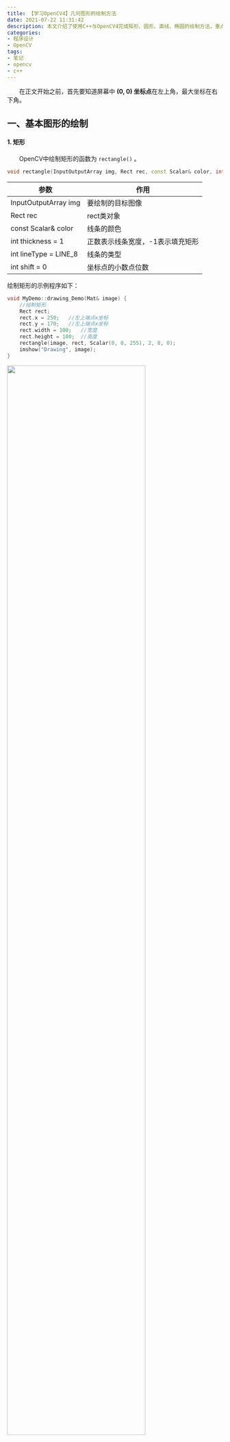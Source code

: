 ```yaml
---
title: 【学习OpenCV4】几何图形的绘制方法
date: 2021-07-22 11:31:42
description: 本文介绍了使用C++与OpenCV4完成矩形、圆形、直线、椭圆的绘制方法，重点总结了OpenCV内置函数（如rectangle()、circle()、line()、ellipse()）的定义以及各参数的作用，并给出了示例程序作为参考。此外本文还总结了多边形的绘制方法，包括多边形边框的绘制函数polylines()、多边形填充函数fillPoly()、绘制多个多边形的函数drawContours()等。
categories:
- 程序设计
- OpenCV
tags:
- 笔记
- opencv
- c++
---
```


&emsp;&emsp;在正文开始之前，首先要知道屏幕中 **(0, 0) 坐标点**在左上角，最大坐标在右下角。

## 一、基本图形的绘制
#### 1. 矩形
&emsp;&emsp;OpenCV中绘制矩形的函数为 `rectangle()` 。
```cpp
void rectangle(InputOutputArray img, Rect rec, const Scalar& color, int thickness = 1, int lineType = LINE_8, int shift = 0);
```
| 参数                  | 作用                             |
| --------------------- | -------------------------------- |
| InputOutputArray img  | 要绘制的目标图像                 |
| Rect rec              | rect类对象                       |
| const Scalar& color   | 线条的颜色                       |
| int thickness = 1     | 正数表示线条宽度，-1表示填充矩形 |
| int lineType = LINE_8 | 线条的类型                       |
| int shift = 0         | 坐标点的小数点位数               |


绘制矩形的示例程序如下：
```cpp
void MyDemo::drawing_Demo(Mat& image) {
	//绘制矩形
	Rect rect;
	rect.x = 250;	//左上端点x坐标
	rect.y = 170;	//左上端点x坐标
	rect.width = 100;	//宽度
	rect.height = 100;	//高度
	rectangle(image, rect, Scalar(0, 0, 255), 2, 8, 0);
	imshow("Drawing", image);
}
```
<img src="https://img-blog.csdnimg.cn/img_convert/af671a2b45e802c3e63209fa87a96666.png?x-oss-process=image/watermark,type_ZmFuZ3poZW5naGVpdGk,shadow_10,text_SGFsZi1BIFN0dWRpbw==,size_16,color_FFFFFF,t_70#pic_center" width="80%">

#### 2. 圆形
&emsp;&emsp;OpenCV中绘制圆形的函数为 `rectangle()` 。
```cpp
void cv::circle (InputOutputArray img, Point center, int radius, const Scalar &color, int thickness=1, int lineType=LINE_8, int shift=0);
```
| 参数                  | 作用                           |
| --------------------- | ------------------------------ |
| InputOutputArray img  | 要绘制的目标图像               |
| Point center          | 圆心坐标                       |
| int radius            | 圆的半径                       |
| const Scalar &color   | 圆的颜色                       |
| int thickness=1       | 正数表示线条宽度，-1表示填充圆 |
| int lineType = LINE_8 | 线条的类型                     |
| int shift = 0         | 坐标点的小数点位数             |


绘制圆形的示例程序如下：
```cpp
void MyDemo::drawing_Demo(Mat& image) {
	//绘制圆
	circle(image, Point(250, 170), 20, Scalar(255, 0, 0), -1, 8, 0);
	imshow("Drawing", image);
}
```
<img src="https://img-blog.csdnimg.cn/img_convert/952ed890a5696533968b9ba4c8e2377a.png?x-oss-process=image/watermark,type_ZmFuZ3poZW5naGVpdGk,shadow_10,text_SGFsZi1BIFN0dWRpbw==,size_16,color_FFFFFF,t_70#pic_center" width="80%">

&emsp;&emsp;
#### 3. 直线
&emsp;&emsp;OpenCV中绘制直线的函数为 `rectangle()` 。
```cpp
void cv::line(InputOutputArray img, Point pt1, Point pt2, const Scalar &color, int thickness=1, int lineType=LINE_8, int shift=0);
```
| 参数                  | 作用               |
| --------------------- | ------------------ |
| InputOutputArray img  | 要绘制的目标图像   |
| Point pt1r            | 端点1的坐标        |
| Point pt2             | 端点2的坐标        |
| const Scalar &color   | 线条的颜色         |
| int thickness=1       | 线条宽度           |
| int lineType = LINE_8 | 线条的类型         |
| int shift = 0         | 坐标点的小数点位数 |


绘制圆形的示例程序如下：
```cpp
void MyDemo::drawing_Demo(Mat& image) {
	//绘制直线
	line(image, Point(250, 170), Point(350, 270), Scalar(0, 255, 0), 2, LINE_AA, 0);
	imshow("Drawing", image);
}
```
<img src="https://img-blog.csdnimg.cn/img_convert/dacd9d0f6a5f9d67a50aee48aaed60a6.png?x-oss-process=image/watermark,type_ZmFuZ3poZW5naGVpdGk,shadow_10,text_SGFsZi1BIFN0dWRpbw==,size_16,color_FFFFFF,t_70#pic_center" width="80%">
&emsp;&emsp;

#### 4. 椭圆

&emsp;&emsp;OpenCV中绘制椭圆的函数为 `ellipse()` 。
```cpp
void ellipse(Mat&img, const RotatedRect&box, const Scalar& color, int thickness=1, int lineType=8);
```
| 参数                  | 作用                           |
| --------------------- | ------------------------------ |
| Mat&img               | 要绘制的目标图像               |
| const RotatedRect&box | 椭圆类                         |
| const Scalar &color   | 椭圆的颜色                     |
| int thickness=1       | 正数表示线条宽度，-1表示填充圆 |
| int lineType = LINE_8 | 线条的类型                     |

>其中椭圆类RotatedRect的属性如下（示例）：
>```cpp
>RotatedRect rrt;	//创建对象
>rrt.center = Point(100, 200);	//椭圆中心点
>rrt.size = Size(100, 200);		//椭圆大小（横轴，纵轴长度）
>rrt.angle = 0;		//旋转角度
>```

绘制圆形的示例程序如下：
```cpp
void MyDemo::drawing_Demo(Mat& image) {
	//绘制椭圆
	RotatedRect rrt;
	rrt.center = Point(100, 200);
	rrt.size = Size(100, 200);
	rrt.angle = 0;
	ellipse(image, rrt, Scalar(0, 255, 255), 1, 8);
	imshow("Drawing", image);
}
```
<img src="https://img-blog.csdnimg.cn/img_convert/317de319b10cab926f53fa6a76bb1d00.png?x-oss-process=image/watermark,type_ZmFuZ3poZW5naGVpdGk,shadow_10,text_SGFsZi1BIFN0dWRpbw==,size_16,color_FFFFFF,t_70#pic_center" width="80%">

&emsp;&emsp;

## 二、多边形绘制方法
&emsp;&emsp;多边形绘制的本质是定义一个由多个点组成的点集，以此连接点集中的各个点，从而形成多边形。
#### 2.1 多边形边框
&emsp;&emsp;绘制多边形的边框使用到的函数是 `ploylines()` 。
```cpp
void cv::polylines(
		InputOutputArray	img,
		InputArrayOfArrays	pts,
		bool	isClosed,
		const Scalar & color,
		int		thickness = 1,
		int		lineType = LINE_8,
		int		shift = 0
)
```
| 参数      | 作用                   |
| --------- | ---------------------- |
| img       | 要绘制的目标图像       |
| pts       | 提前构造的点集         |
| isClosed  | 多边形是否是封闭图形   |
| color     | 多边形边框的颜色       |
| thickness | 线条宽度（只能为正数） |
| lineType  | 线条的类型             |
| shift     | 坐标点的小数点位数     |

示例程序：绘制五边形
```cpp
void MyDemo::polyDrawing_Demo() {
	//创建画布
	Mat bg = Mat::zeros(Size(512, 512), CV_8UC3);

	//创建五个点，作为多边形五个顶点
	Point p1(100, 100);
	Point p2(350, 100);
	Point p3(450, 300);
	Point p4(250, 450);
	Point p5(80, 200);

	//将五个点依次添加到点集中
	std::vector<Point> pts;
	pts.push_back(p1);
	pts.push_back(p2);
	pts.push_back(p3);
	pts.push_back(p4);
	pts.push_back(p5);

	//绘制多边形边框
	polylines(bg, pts, true, Scalar(0, 255, 255), 3, LINE_AA, 0);
	imshow("Poly Drawing!", bg);
}
```
>其中 `pts.push_back` 用于将点加入到点集数组中，用于不知道点集数量的情况。本程序已知共五个点，因此也可以使用如下的代码创建点集：
>```cpp
>	std::vector<Point> pts(5);
>	pts[0] = p1;
>	pts[1] = p2;
>	pts[2] = p3;
>	pts[3] = p4;
>	pts[4] = p5;
>```

<img src="https://img-blog.csdnimg.cn/img_convert/c94a4045c4b42787be70c97ffb011795.png?x-oss-process=image/watermark,type_ZmFuZ3poZW5naGVpdGk,shadow_10,text_SGFsZi1BIFN0dWRpbw==,size_16,color_FFFFFF,t_70#pic_center" width="80%">

#### 2.2 多边形填充
&emsp;&emsp;绘制填充的多边形使用到的函数是 `fillPoly()` 。
```cpp
void cv::fillPoly(
		InputOutputArray	img,
		InputArrayOfArrays	pts,
		const Scalar & color,
		int		lineType = LINE_8,
		int		shift = 0
)
```
| 参数     | 作用               |
| -------- | ------------------ |
| img      | 要绘制的目标图像   |
| pts      | 提前构造的点集     |
| color    | 多边形边框的颜色   |
| lineType | 线条的类型         |
| shift    | 坐标点的小数点位数 |

示例程序：绘制填充的五边形
```cpp
void MyDemo::polyDrawing_Demo() {
	//创建画布
	Mat bg = Mat::zeros(Size(512, 512), CV_8UC3);

	//创建五个点，作为多边形五个顶点
	Point p1(100, 100);
	Point p2(350, 100);
	Point p3(450, 300);
	Point p4(250, 450);
	Point p5(80, 200);

	//将五个点依次添加到点集中
	std::vector<Point> pts;
	pts.push_back(p1);
	pts.push_back(p2);
	pts.push_back(p3);
	pts.push_back(p4);
	pts.push_back(p5);

	//绘制封闭的五边形
	fillPoly(bg, pts, Scalar(255, 255, 0), 8, 0);
	imshow("Poly Drawing!", bg);
}
```

<img src="https://img-blog.csdnimg.cn/img_convert/66c1611508015c694e917fda36d19db9.png?x-oss-process=image/watermark,type_ZmFuZ3poZW5naGVpdGk,shadow_10,text_SGFsZi1BIFN0dWRpbw==,size_16,color_FFFFFF,t_70#pic_center" width="80%">

#### 2.3 绘制多个多边形

&emsp;&emsp;绘制多个多边形使用到的函数是 `drawContours()` 。
```cpp
void drawContours(
	InputOutputArray 	image,
	InputArrayOfArrays 	contours,
	int 	contourIdx,
	const Scalar& color,
	int 	thickness=1,
	int 	lineType=8,
	InputArray 	hierarchy=noArray(),
	int 		maxLevel=INT_MAX,
	Point 		offset=Point() )
```
| 参数       | 作用                                         |
| ---------- | -------------------------------------------- |
| img        | 要绘制的目标图像                             |
| contours   | 输入的轮廓组，每一组轮廓由点vector构成       |
| contourIdx | 画第几个轮廓，如果该参数为负值，则画全部轮廓 |
| color      | 线条的颜色                                   |
| thickness  | 线条宽度，负值或CV_FILLED表示填充轮廓内部    |
| lineType   | 线条的类型                                   |

示例程序：绘制一个五边形
```cpp
void MyDemo::polyDrawing_Demo() {
	//创建画布
	Mat bg = Mat::zeros(Size(512, 512), CV_8UC3);

	//创建五个点，作为多边形五个顶点
	Point p1(100, 100);
	Point p2(350, 100);
	Point p3(450, 300);
	Point p4(250, 450);
	Point p5(80, 200);

	//将五个点依次添加到点集中
	std::vector<Point> pts;
	pts.push_back(p1);
	pts.push_back(p2);
	pts.push_back(p3);
	pts.push_back(p4);
	pts.push_back(p5);

	//添加点集到contours
	//（相当于contours是点集的集合）
	std::vector<std::vector<Point>> contours;
	contours.push_back(pts);

	//绘制多边形
	drawContours(bg, contours, -1, Scalar(255, 0, 255), -1);
	imshow("Poly Drawing!", bg);
}
```

<img src="https://img-blog.csdnimg.cn/img_convert/141a149f6cc64488d35f2a2cf4f7316b.png?x-oss-process=image/watermark,type_ZmFuZ3poZW5naGVpdGk,shadow_10,text_SGFsZi1BIFN0dWRpbw==,size_16,color_FFFFFF,t_70#pic_center" width="80%">